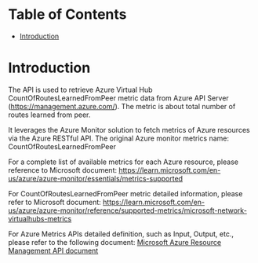 # Table of Contents
- [Introduction](#introduction)


# Introduction <a name="introduction"></a>
The API is used to retrieve Azure Virtual Hub CountOfRoutesLearnedFromPeer metric data from Azure API Server (https://management.azure.com/). The metric is about total number of routes learned from peer.



It leverages the Azure Monitor solution to fetch metrics of Azure resources via the Azure RESTful API. The original Azure monitor metrics name: CountOfRoutesLearnedFromPeer



For a complete list of available metrics for each Azure resource, please reference to Microsoft document: https://learn.microsoft.com/en-us/azure/azure-monitor/essentials/metrics-supported

For CountOfRoutesLearnedFromPeer metric detailed information, please refer to Microsoft document: https://learn.microsoft.com/en-us/azure/azure-monitor/reference/supported-metrics/microsoft-network-virtualhubs-metrics

For Azure Metrics APIs detailed definition, such as Input, Output, etc., please refer to the following document:
[Microsoft Azure Resource Management API document](https://learn.microsoft.com/en-us/rest/api/monitor/metrics/list?view=rest-monitor-2023-10-01&tabs=HTTP)
